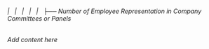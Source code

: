 ###### |   |   |   |   |   ├── Number of Employee Representation in Company Committees or Panels

*Add content here*